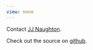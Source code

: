 ```yaml
---
view: none
---
```

Contact [JJ Naughton][1].

Check out the source on [github][2].

[1]: http://jjnaughton.me
[2]: https://github.com/vonbearshark/vonbearshark.github.io
